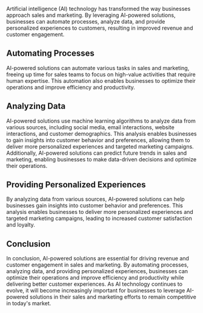 
Artificial intelligence (AI) technology has transformed the way businesses approach sales and marketing. By leveraging AI-powered solutions, businesses can automate processes, analyze data, and provide personalized experiences to customers, resulting in improved revenue and customer engagement.

Automating Processes
--------------------

AI-powered solutions can automate various tasks in sales and marketing, freeing up time for sales teams to focus on high-value activities that require human expertise. This automation also enables businesses to optimize their operations and improve efficiency and productivity.

Analyzing Data
--------------

AI-powered solutions use machine learning algorithms to analyze data from various sources, including social media, email interactions, website interactions, and customer demographics. This analysis enables businesses to gain insights into customer behavior and preferences, allowing them to deliver more personalized experiences and targeted marketing campaigns. Additionally, AI-powered solutions can predict future trends in sales and marketing, enabling businesses to make data-driven decisions and optimize their operations.

Providing Personalized Experiences
----------------------------------

By analyzing data from various sources, AI-powered solutions can help businesses gain insights into customer behavior and preferences. This analysis enables businesses to deliver more personalized experiences and targeted marketing campaigns, leading to increased customer satisfaction and loyalty.

Conclusion
----------

In conclusion, AI-powered solutions are essential for driving revenue and customer engagement in sales and marketing. By automating processes, analyzing data, and providing personalized experiences, businesses can optimize their operations and improve efficiency and productivity while delivering better customer experiences. As AI technology continues to evolve, it will become increasingly important for businesses to leverage AI-powered solutions in their sales and marketing efforts to remain competitive in today's market.
